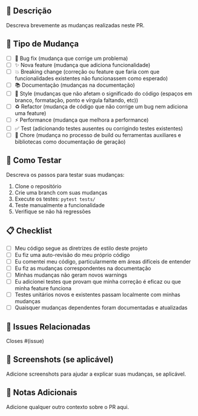 ## 📝 Descrição

Descreva brevemente as mudanças realizadas neste PR.

## 🔧 Tipo de Mudança

- [ ] 🐛 Bug fix (mudança que corrige um problema)
- [ ] ✨ Nova feature (mudança que adiciona funcionalidade)
- [ ] 💥 Breaking change (correção ou feature que faria com que funcionalidades existentes não funcionassem como esperado)
- [ ] 📚 Documentação (mudanças na documentação)
- [ ] 🎨 Style (mudanças que não afetam o significado do código (espaços em branco, formatação, ponto e vírgula faltando, etc))
- [ ] ♻️ Refactor (mudança de código que não corrige um bug nem adiciona uma feature)
- [ ] ⚡ Performance (mudança que melhora a performance)
- [ ] ✅ Test (adicionando testes ausentes ou corrigindo testes existentes)
- [ ] 🔧 Chore (mudança no processo de build ou ferramentas auxiliares e bibliotecas como documentação de geração)

## 🧪 Como Testar

Descreva os passos para testar suas mudanças:

1. Clone o repositório
2. Crie uma branch com suas mudanças
3. Execute os testes: `pytest tests/`
4. Teste manualmente a funcionalidade
5. Verifique se não há regressões

## 📋 Checklist

- [ ] Meu código segue as diretrizes de estilo deste projeto
- [ ] Eu fiz uma auto-revisão do meu próprio código
- [ ] Eu comentei meu código, particularmente em áreas difíceis de entender
- [ ] Eu fiz as mudanças correspondentes na documentação
- [ ] Minhas mudanças não geram novos warnings
- [ ] Eu adicionei testes que provam que minha correção é eficaz ou que minha feature funciona
- [ ] Testes unitários novos e existentes passam localmente com minhas mudanças
- [ ] Quaisquer mudanças dependentes foram documentadas e atualizadas

## 🔗 Issues Relacionadas

Closes #(issue)

## 📸 Screenshots (se aplicável)

Adicione screenshots para ajudar a explicar suas mudanças, se aplicável.

## 📝 Notas Adicionais

Adicione qualquer outro contexto sobre o PR aqui.
